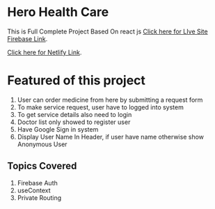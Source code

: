 # Hero Health Care 

This is Full Complete Project Based On react js [Click here for LIve Site Firebase Link](https://hero-health-care-hhc.firebaseapp.com/).

[Click here for Netlify Link](https://hero-health-care-hhc.netlify.app/).


# Featured of this project

1. User can order medicine from here by submitting a request form
2. To make service request, user have to logged into system
3. To get service details also need to login
4. Doctor list only showed to register user
5. Have Google Sign in system
6. Display User Name In Header, if user have name otherwise show Anonymous User

## Topics Covered 

1. Firebase Auth
2. useContext
3. Private Routing

